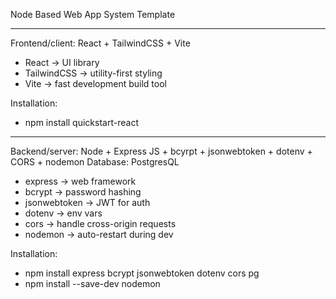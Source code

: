 Node Based Web App System Template

-----------------------------------------------------

Frontend/client: React + TailwindCSS + Vite

- React → UI library
- TailwindCSS → utility-first styling
- Vite → fast development build tool

Installation: 
- npm install quickstart-react 

-----------------------------------------------------

Backend/server: Node + Express JS + bcyrpt + jsonwebtoken + dotenv + CORS + nodemon 
Database: PostgresQL

- express → web framework
- bcrypt → password hashing
- jsonwebtoken → JWT for auth
- dotenv → env vars
- cors → handle cross-origin requests
- nodemon → auto-restart during dev

Installation: 
- npm install express bcrypt jsonwebtoken dotenv cors pg
- npm install --save-dev nodemon